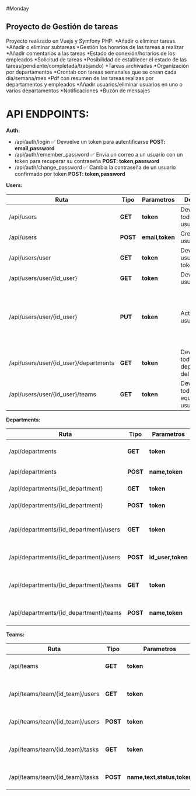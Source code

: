 #Monday 
## Proyecto de Gestión de tareas
Proyecto realizado en Vuejs y Symfony PHP:
 *Añadir o eliminar tareas.
 *Añadir o eliminar subtareas
 *Gestión los horarios de las tareas a realizar 
 *Añadir comentarios a las tareas
 *Estado de conexión/horarios de los empleados
 *Solicitud de tareas
 *Posibilidad de establecer el estado de las tareas(pendiente/completada/trabjando)
 *Tareas archivadas
 *Organización por departamentos
 *Crontab con tareas semanales que se crean cada dia/semana/mes
 *Pdf con resumen de las tareas realizas por departamentos y empleados
 *Añadir usuarios/eliminar usuarios en uno o varios departamentos
 *Notificaciones
 *Buzón de mensajes



# API ENDPOINTS:
**Auth:**
* /api/auth/login  ✅ Devuelve un token para autentificarse **POST: email,password**
* /api/auth/remember_password  ✅ Envia un correo a un usuario con un token para recuperar su contraseña **POST: token,password**
* /api/auth/change_password  ✅ Cambia la contraseña de un usuario confirmado por token **POST: token,password**

**Users:**

| Ruta | Tipo | Parametros | Descripción | Estado |  Info |
|-|-|-|-|-|-|
| /api/users | **GET** | **token** | Devuelve todos los usuarios | ✅| 
| /api/users | **POST** | **email,token** | Crea un usuario | ✅| 
| /api/users/user | **GET** | **token** | Devuelve el usuario del token | ✅| 
| /api/users/user/{id_user}  | **GET** | **token** | Devuelve un usuario | ✅| 
| /api/users/user/{id_user} | **PUT** | **token** | Actualiza un usuario |  ✅| (opcionales): **name, image, surname, birthday, phone, schedule, duty_schedule, duty**|
| /api/users/user/{id_user}/departments  | **GET** | **token** | Devuelve todos los departamentos del usuario | ✅ | |
| /api/users/user/{id_user}/teams  | **GET** | **token** | Devuelve todos los equipos del usuario | ✅ | |

**Departments:**

 Ruta | Tipo | Parametros | Descripción | Estado |  Info |
|-|-|-|-|-|-|
| /api/departments | **GET** | **token** | Devuelve todos los departamentos |✅| 
| /api/departments | **POST** | **name,token** | Crea un departamento |✅| 
| /api/departments/{id_department}  | **GET** | **token** | Devuelve un departamento |✅| 
| /api/departments/{id_department} | **POST** | **token** | Actualiza un departamento |✅| (opcionales): **name**|
| /api/departments/{id_department}/users  | **GET** | **token** | Devuelve todos los usuarios de un departamento |✅| 
| /api/departments/{id_department}/users | **POST** | **id_user,token** | Añade un usuario al departamento |✅|
| /api/departments/{id_department}/teams | **GET** | **token** | Devuelve todos los equipos de un departamento |✅|
| /api/departments/{id_department}/teams | **POST** | **name,token** | Añade un equipo al departamento |✅|

**Teams:**

Ruta | Tipo | Parametros | Descripción | Estado |  Info |
|-|-|-|-|-|-|
| /api/teams | **GET** | **token** | Devuelve todos los equipos |✅|
 /api/teams/team/{id_team}/users  | **GET** | **token** | Devuelve todos los usuarios de un equipo |✅|
| /api/teams/team/{id_team}/users  | **POST** | **token** | Asigna un usuario a un equipo |✅|
| /api/teams/team/{id_team}/tasks  | **GET** | **token** | Devuelve todas las tareas de un equipo |✅|
| /api/teams/team/{id_team}/tasks  | **POST** | **name,text,status,token** | Crea una tarea para un equipo |✅|
